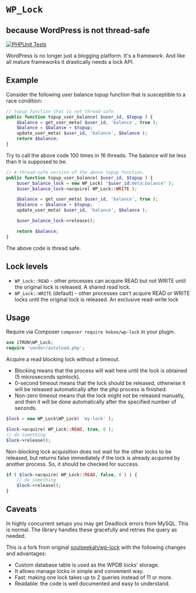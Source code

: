# `WP_Lock`

## because WordPress is not thread-safe

[![PHPUnit Tests](https://github.com/soulseekah/wp-lock/actions/workflows/phpunit.yml/badge.svg)](https://github.com/soulseekah/wp-lock/actions/workflows/phpunit.yml)

WordPress is no longer just a blogging platform. It's a framework. And like all mature frameworks it drastically needs a lock API.

## Example

Consider the following user balance topup function that is susceptible to a race condition:

```php
// topup function that is not thread-safe
public function topup_user_balance( $user_id, $topup ) {
	$balance = get_user_meta( $user_id, 'balance', true );
	$balance = $balance + $topup;
	update_user_meta( $user_id, 'balance', $balance );
	return $balance;
}
```

Try to call the above code 100 times in 16 threads. The balance will be less than it is supposed to be.

```php
// A thread-safe version of the above topup function.
public function topup_user_balance( $user_id, $topup ) {
	$user_balance_lock = new WP_Lock( "$user_id:meta:balance" );
	$user_balance_lock->acquire( WP_Lock::WRITE );

	$balance = get_user_meta( $user_id, 'balance', true );
	$balance = $balance + $topup;
	update_user_meta( $user_id, 'balance', $balance );

	$user_balance_lock->release();

	return $balance;
}
```

The above code is thread safe.

## Lock levels

- `WP_Lock::READ` - other processes can acquire READ but not WRITE until the original lock is released. A shared read lock.
- `WP_Lock::WRITE` (default) - other processes can't acquire READ or WRITE locks until the original lock is released. An exclusive read-write lock

## Usage

Require via Composer `composer require hokoo/wp-lock` in your plugin.

```php
use iTRON\WP_Lock;
require 'vendor/autoload.php';
```
Acquire a read blocking lock without a timeout.
* Blocking means that the process will wait here until the lock is obtained (5 microseconds spinlock).
* 0-second timeout means that the lock should be released, otherwise it will be released automatically after the php process is finished.
* Non-zero timeout means that the lock might not be released manually, and then it will be done automatically after the specified number of seconds.

```php
$lock = new WP_Lock\WP_Lock( 'my-lock' );

$lock->acquire( WP_Lock::READ, true, 0 );
// do something
$lock->release();
```
Non-blocking lock acquisition does not wait for the other locks to be released, but returns false immediately if the lock is already acquired by another process. So, it should be checked for success.

```php
if ( $lock->acquire( WP_Lock::READ, false, 0 ) ) {
    // do something
    $lock->release();
}
```

## Caveats

In highly concurrent setups you may get Deadlock errors from MySQL. This is normal. The library handles these gracefully and retries the query as needed.

This is a fork from original [soulseekah/wp-lock](https://github.com/soulseekah/wp-lock) with the following changes and advantages:
- Custom database table is used as the WPDB locks' storage.
- It allows manage locks in simple and convenient way.
- Fast: making one lock takes up to 2 queries instead of 11 or more.
- Readable: the code is well documented and easy to understand.